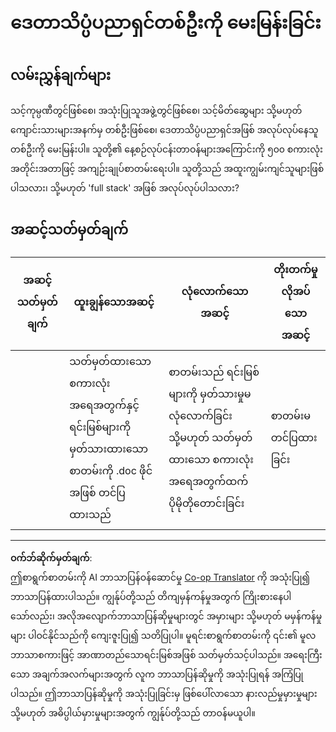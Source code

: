 <!--
CO_OP_TRANSLATOR_METADATA:
{
  "original_hash": "70d65aeddc06170bc1aed5b27805f930",
  "translation_date": "2025-09-05T12:46:33+00:00",
  "source_file": "1-Introduction/4-techniques-of-ML/assignment.md",
  "language_code": "my"
}
-->
# ဒေတာသိပ္ပံပညာရှင်တစ်ဦးကို မေးမြန်းခြင်း

## လမ်းညွှန်ချက်များ

သင့်ကုမ္ပဏီတွင်ဖြစ်စေ၊ အသုံးပြုသူအဖွဲ့တွင်ဖြစ်စေ၊ သင့်မိတ်ဆွေများ သို့မဟုတ် ကျောင်းသားများအနက်မှ တစ်ဦးဖြစ်စေ၊ ဒေတာသိပ္ပံပညာရှင်အဖြစ် အလုပ်လုပ်နေသူတစ်ဦးကို မေးမြန်းပါ။ သူတို့၏ နေ့စဉ်လုပ်ငန်းတာဝန်များအကြောင်းကို ၅၀၀ စကားလုံးအတိုင်းအတာဖြင့် အကျဉ်းချုပ်စာတမ်းရေးပါ။ သူတို့သည် အထူးကျွမ်းကျင်သူများဖြစ်ပါသလား၊ သို့မဟုတ် 'full stack' အဖြစ် အလုပ်လုပ်ပါသလား?

## အဆင့်သတ်မှတ်ချက်

| အဆင့်သတ်မှတ်ချက် | ထူးချွန်သောအဆင့်                                                                 | လုံလောက်သောအဆင့်                                                   | တိုးတက်မှုလိုအပ်သောအဆင့် |
| ----------------- | -------------------------------------------------------------------------------- | ------------------------------------------------------------------ | ------------------------- |
|                   | သတ်မှတ်ထားသော စကားလုံးအရေအတွက်နှင့် ရင်းမြစ်များကို မှတ်သားထားသော စာတမ်းကို .doc ဖိုင်အဖြစ် တင်ပြထားသည် | စာတမ်းသည် ရင်းမြစ်များကို မှတ်သားမှုမလုံလောက်ခြင်း သို့မဟုတ် သတ်မှတ်ထားသော စကားလုံးအရေအတွက်ထက် ပိုမိုတိုတောင်းခြင်း | စာတမ်းမတင်ပြထားခြင်း |

---

**ဝက်ဘ်ဆိုက်မှတ်ချက်**:  
ဤစာရွက်စာတမ်းကို AI ဘာသာပြန်ဝန်ဆောင်မှု [Co-op Translator](https://github.com/Azure/co-op-translator) ကို အသုံးပြု၍ ဘာသာပြန်ထားပါသည်။ ကျွန်ုပ်တို့သည် တိကျမှန်ကန်မှုအတွက် ကြိုးစားနေပါသော်လည်း၊ အလိုအလျောက်ဘာသာပြန်ဆိုမှုများတွင် အမှားများ သို့မဟုတ် မမှန်ကန်မှုများ ပါဝင်နိုင်သည်ကို ကျေးဇူးပြု၍ သတိပြုပါ။ မူရင်းစာရွက်စာတမ်းကို ၎င်း၏ မူလဘာသာစကားဖြင့် အာဏာတည်သောရင်းမြစ်အဖြစ် သတ်မှတ်သင့်ပါသည်။ အရေးကြီးသော အချက်အလက်များအတွက် လူက ဘာသာပြန်ဆိုမှုကို အသုံးပြုရန် အကြံပြုပါသည်။ ဤဘာသာပြန်ဆိုမှုကို အသုံးပြုခြင်းမှ ဖြစ်ပေါ်လာသော နားလည်မှုမှားမှုများ သို့မဟုတ် အဓိပ္ပါယ်မှားမှုများအတွက် ကျွန်ုပ်တို့သည် တာဝန်မယူပါ။
